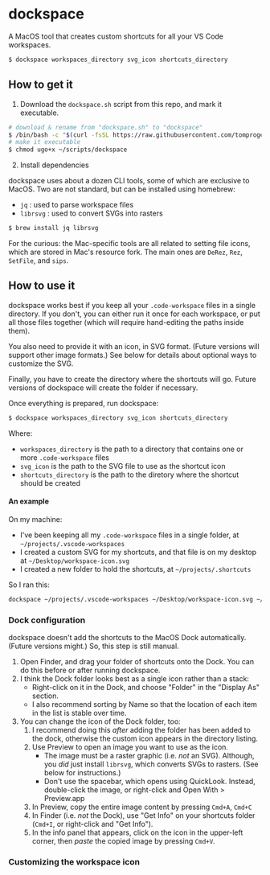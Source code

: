 # dockspace

A MacOS tool that creates custom shortcuts for all your VS Code workspaces.

```sh
$ dockspace workspaces_directory svg_icon shortcuts_directory
```

## How to get it

1. Download the `dockspace.sh` script from this repo, and mark it executable.

```sh
# download & rename from "dockspace.sh" to "dockspace"
$ /bin/bash -c "$(curl -fsSL https://raw.githubusercontent.com/tomprogers/dockspace/master/src/shell.sh > ~/scripts/dockspace)"
# make it executable
$ chmod ugo+x ~/scripts/dockspace
```

2. Install dependencies

dockspace uses about a dozen CLI tools, some of which are exclusive to MacOS. Two are not standard, but can be installed using homebrew:
- `jq` : used to parse workspace files
- `librsvg` : used to convert SVGs into rasters

```sh
$ brew install jq librsvg
```

For the curious: the Mac-specific tools are all related to setting file icons, which are stored in Mac's resource fork. The main ones are `DeRez`, `Rez`, `SetFile`, and `sips`.


## How to use it

dockspace works best if you keep all your `.code-workspace` files in a single directory. If you don't, you can either run it once for each workspace, or put all those files together (which will require hand-editing the paths inside them).

You also need to provide it with an icon, in SVG format. (Future versions will support other image formats.) See below for details about optional ways to customize the SVG.

Finally, you have to create the directory where the shortcuts will go. Future versions of dockspace will create the folder if necessary.

Once everything is prepared, run dockspace:

```sh
$ dockspace workspaces_directory svg_icon shortcuts_directory
```

Where:
- `workspaces_directory` is the path to a directory that contains one or more `.code-workspace` files
- `svg_icon` is the path to the SVG file to use as the shortcut icon
- `shortcuts_directory` is the path to the diretory where the shortcut should be created


#### An example

On my machine:
- I've been keeping all my `.code-workspace` files in a single folder, at `~/projects/.vscode-workspaces`
- I created a custom SVG for my shortcuts, and that file is on my desktop at `~/Desktop/workspace-icon.svg`
- I created a new folder to hold the shortcuts, at `~/projects/.shortcuts`

So I ran this:

```sh
dockspace ~/projects/.vscode-workspaces ~/Desktop/workspace-icon.svg ~/projects/.shortcuts
```

### Dock configuration

dockspace doesn't add the shortcuts to the MacOS Dock automatically. (Future versions might.) So, this step is still manual.

1. Open Finder, and drag your folder of shortcuts onto the Dock. You can do this before or after running dockspace.
2. I think the Dock folder looks best as a single icon rather than a stack:
    - Right-click on it in the Dock, and choose "Folder" in the "Display As" section.
    - I also recommend sorting by Name so that the location of each item in the list is stable over time.
3. You can change the icon of the Dock folder, too:
    1. I recommend doing this *after* adding the folder has been added to the dock, otherwise the custom icon appears in the directory listing.
    1. Use Preview to open an image you want to use as the icon.
        - The image must be a raster graphic (i.e. *not* an SVG). Although, you *did* just install `librsvg`, which converts SVGs to rasters. (See below for instructions.)
        - Don't use the spacebar, which opens using QuickLook. Instead, double-click the image, or right-click and Open With > Preview.app
    2. In Preview, copy the entire image content by pressing `Cmd+A`, `Cmd+C`
    3. In Finder (i.e. *not* the Dock), use "Get Info" on your shortcuts folder (`Cmd+I`, or right-click and "Get Info").
    4. In the info panel that appears, click on the icon in the upper-left corner, then _paste_ the copied image by pressing `Cmd+V`.


### Customizing the workspace icon
